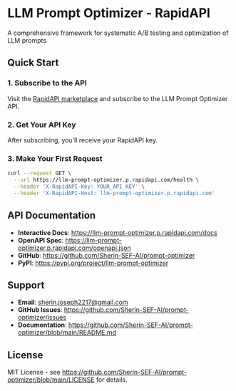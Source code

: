 # LLM Prompt Optimizer - RapidAPI

A comprehensive framework for systematic A/B testing and optimization of LLM prompts

## Quick Start

### 1. Subscribe to the API
Visit the [RapidAPI marketplace](https://rapidapi.com) and subscribe to the LLM Prompt Optimizer API.

### 2. Get Your API Key
After subscribing, you'll receive your RapidAPI key.

### 3. Make Your First Request

```bash
curl --request GET \
  --url https://llm-prompt-optimizer.p.rapidapi.com/health \
  --header 'X-RapidAPI-Key: YOUR_API_KEY' \
  --header 'X-RapidAPI-Host: llm-prompt-optimizer.p.rapidapi.com'
```

## API Documentation

- **Interactive Docs**: https://llm-prompt-optimizer.p.rapidapi.com/docs
- **OpenAPI Spec**: https://llm-prompt-optimizer.p.rapidapi.com/openapi.json
- **GitHub**: https://github.com/Sherin-SEF-AI/prompt-optimizer
- **PyPI**: https://pypi.org/project/llm-prompt-optimizer

## Support

- **Email**: sherin.joseph2217@gmail.com
- **GitHub Issues**: https://github.com/Sherin-SEF-AI/prompt-optimizer/issues
- **Documentation**: https://github.com/Sherin-SEF-AI/prompt-optimizer/blob/main/README.md

## License

MIT License - see https://github.com/Sherin-SEF-AI/prompt-optimizer/blob/main/LICENSE for details.
